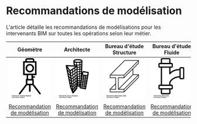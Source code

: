 # Recommandations de modélisation

L'article détaille les recommandations de modélisations pour les intervenants BIM sur toutes les opérations selon leur métier. 

| Géomètre | Architecte | Bureau d'étude Structure | Bureau d'étude Fluide |
| :---: | :---: | :---: | :---: |
| [![](/assets/noun_1082944_cc.png)](/04_Recommandations-de-modelisation/Geometres.md) | [![](/assets/noun_1261411_cc.png)](/04_Recommandations-de-modelisation/Architecte.md) | [![](/assets/noun_905620_cc.png)](/04_Recommandations-de-modelisation/BET-structure.md) | [![](/assets/noun_907762_cc.png)](/04_Recommandations-de-modelisation/BET-fluides.md) |
| [Recommandation de modélisation](/04_Recommandations-de-modelisation/Geometres.md) | [Recommandation de modélisation](/04_Recommandations-de-modelisation/Architecte.md) | [Recommandation de modélisation](/04_Recommandations-de-modelisation/BET-structure.md) | [Recommandation de modélisation](/04_Recommandations-de-modelisation/BET-fluides.md) |



